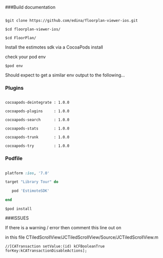 

###Build documentation

```shell

$git clone https://github.com/edina/floorplan-viewer-ios.git

$cd floorplan-viewer-ios/

$cd FloorPlan/
```

Install the estimotes sdk via a CocoaPods install

check your pod env

```shell
$pod env
```

Should expect to get a similar env output to the following...


### Plugins


```

cocoapods-deintegrate : 1.0.0

cocoapods-plugins     : 1.0.0

cocoapods-search      : 1.0.0

cocoapods-stats       : 1.0.0

cocoapods-trunk       : 1.0.0

cocoapods-try         : 1.0.0

```


### Podfile


```ruby

platform :ios, '7.0'

target "Library Tour" do

   pod 'EstimoteSDK'

end

```
```shell
$pod install
```

###ISSUES

If there is a warning / error then comment this line out on

in this file CTiledScrollView/JCTiledScrollView/Source/JCTiledScrollView.m

```
//[CATransaction setValue:(id) kCFBooleanTrue forKey:kCATransactionDisableActions];
```





